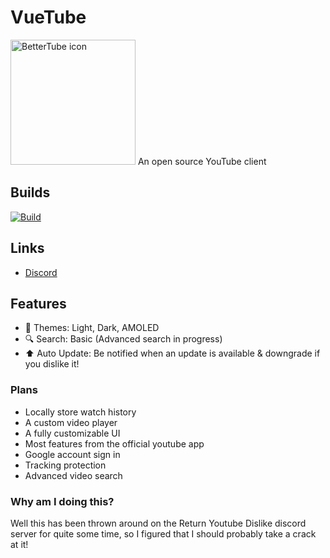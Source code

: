 # VueTube
<img src="https://github.com/Frontesque/BetterTube/raw/main/Icons/BetterTube.png" alt="BetterTube icon" width="200"/>
An open source YouTube client

## Builds
[![Build](https://github.com/Frontesque/VueTube/actions/workflows/ci.yml/badge.svg)](https://github.com/Frontesque/VueTube/actions/workflows/ci.yml)


## Links
- [Discord](https://discord.gg/7P8KJrdd5W)

## Features
- 🎨 Themes: Light, Dark, AMOLED
- 🔍 Search: Basic (Advanced search in progress)
- ⬆️ Auto Update: Be notified when an update is available & downgrade if you dislike it!

### Plans
- Locally store watch history
- A custom video player
- A fully customizable UI
- Most features from the official youtube app
- Google account sign in
- Tracking protection
- Advanced video search

### Why am I doing this?
Well this has been thrown around on the Return Youtube Dislike discord server for quite some time, so I figured that I should probably take a crack at it!
